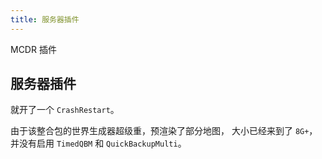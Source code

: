 ```yaml
---
title: 服务器插件
---
```


MCDR 插件

## 服务器插件

就开了一个 `CrashRestart`。

由于该整合包的世界生成器超级重，预渲染了部分地图，
大小已经来到了 `8G+`，并没有启用 `TimedQBM` 和 `QuickBackupMulti`。
